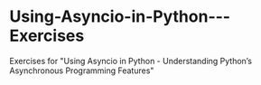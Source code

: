# Using-Asyncio-in-Python---Exercises
Exercises for "Using Asyncio in Python - Understanding Python’s Asynchronous Programming Features"
